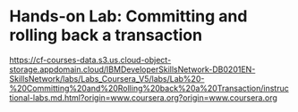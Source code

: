 # Hands-on Lab: Committing and rolling back a transaction

https://cf-courses-data.s3.us.cloud-object-storage.appdomain.cloud/IBMDeveloperSkillsNetwork-DB0201EN-SkillsNetwork/labs/Labs_Coursera_V5/labs/Lab%20-%20Committing%20and%20Rolling%20back%20a%20Transaction/instructional-labs.md.html?origin=www.coursera.org?origin=www.coursera.org